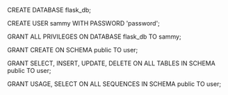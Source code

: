 
CREATE DATABASE flask_db;

CREATE USER sammy WITH PASSWORD 'password';

GRANT ALL PRIVILEGES ON DATABASE flask_db TO sammy;

GRANT CREATE ON SCHEMA public TO user;

GRANT SELECT, INSERT, UPDATE, DELETE ON ALL TABLES IN SCHEMA public TO user;

GRANT USAGE, SELECT ON ALL SEQUENCES IN SCHEMA public TO user;